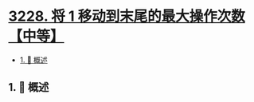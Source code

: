 # [3228. 将 1 移动到末尾的最大操作次数【中等】](https://github.com/Tdahuyou/TNotes.leetcode/tree/main/notes/3228.%20%E5%B0%86%201%20%E7%A7%BB%E5%8A%A8%E5%88%B0%E6%9C%AB%E5%B0%BE%E7%9A%84%E6%9C%80%E5%A4%A7%E6%93%8D%E4%BD%9C%E6%AC%A1%E6%95%B0%E3%80%90%E4%B8%AD%E7%AD%89%E3%80%91)

<!-- region:toc -->

- [1. 📝 概述](#1--概述)

<!-- endregion:toc -->

## 1. 📝 概述
